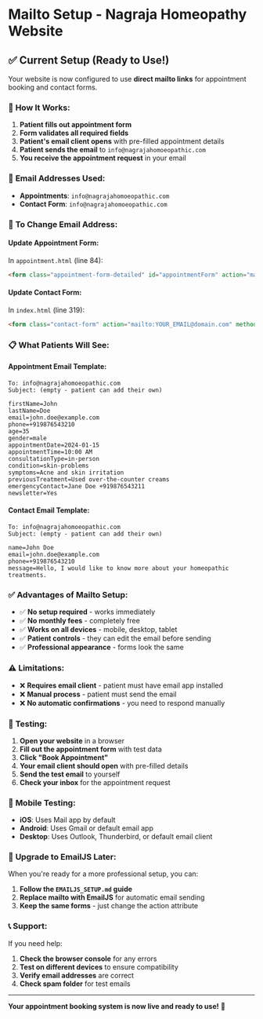 # Mailto Setup - Nagraja Homeopathy Website

## ✅ **Current Setup (Ready to Use!)**

Your website is now configured to use **direct mailto links** for appointment booking and contact forms.

### 🚀 **How It Works:**

1. **Patient fills out appointment form**
2. **Form validates all required fields**
3. **Patient's email client opens** with pre-filled appointment details
4. **Patient sends the email** to `info@nagrajahomoeopathic.com`
5. **You receive the appointment request** in your email

### 📧 **Email Addresses Used:**
- **Appointments**: `info@nagrajahomoeopathic.com`
- **Contact Form**: `info@nagrajahomoeopathic.com`

### 🔧 **To Change Email Address:**

#### Update Appointment Form:
In `appointment.html` (line 84):
```html
<form class="appointment-form-detailed" id="appointmentForm" action="mailto:YOUR_EMAIL@domain.com" method="post" enctype="text/plain">
```

#### Update Contact Form:
In `index.html` (line 319):
```html
<form class="contact-form" action="mailto:YOUR_EMAIL@domain.com" method="post" enctype="text/plain">
```

### 📋 **What Patients Will See:**

#### Appointment Email Template:
```
To: info@nagrajahomoeopathic.com
Subject: (empty - patient can add their own)

firstName=John
lastName=Doe
email=john.doe@example.com
phone=+919876543210
age=35
gender=male
appointmentDate=2024-01-15
appointmentTime=10:00 AM
consultationType=in-person
condition=skin-problems
symptoms=Acne and skin irritation
previousTreatment=Used over-the-counter creams
emergencyContact=Jane Doe +919876543211
newsletter=Yes
```

#### Contact Email Template:
```
To: info@nagrajahomoeopathic.com
Subject: (empty - patient can add their own)

name=John Doe
email=john.doe@example.com
phone=+919876543210
message=Hello, I would like to know more about your homeopathic treatments.
```

### ✅ **Advantages of Mailto Setup:**
- ✅ **No setup required** - works immediately
- ✅ **No monthly fees** - completely free
- ✅ **Works on all devices** - mobile, desktop, tablet
- ✅ **Patient controls** - they can edit the email before sending
- ✅ **Professional appearance** - forms look the same

### ⚠️ **Limitations:**
- ❌ **Requires email client** - patient must have email app installed
- ❌ **Manual process** - patient must send the email
- ❌ **No automatic confirmations** - you need to respond manually

### 🧪 **Testing:**

1. **Open your website** in a browser
2. **Fill out the appointment form** with test data
3. **Click "Book Appointment"**
4. **Your email client should open** with pre-filled details
5. **Send the test email** to yourself
6. **Check your inbox** for the appointment request

### 📱 **Mobile Testing:**
- **iOS**: Uses Mail app by default
- **Android**: Uses Gmail or default email app
- **Desktop**: Uses Outlook, Thunderbird, or default email client

### 🔄 **Upgrade to EmailJS Later:**

When you're ready for a more professional setup, you can:
1. **Follow the `EMAILJS_SETUP.md` guide**
2. **Replace mailto with EmailJS** for automatic email sending
3. **Keep the same forms** - just change the action attribute

### 📞 **Support:**

If you need help:
1. **Check the browser console** for any errors
2. **Test on different devices** to ensure compatibility
3. **Verify email addresses** are correct
4. **Check spam folder** for test emails

---

**Your appointment booking system is now live and ready to use!** 🎉
